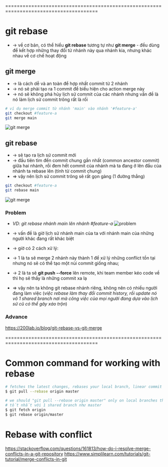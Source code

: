 ======================================================================================
# git rebase
* -> về cơ bản, có thể hiểu **git rebase** tương tự như **git merge** - đều dùng để kết hợp những thay đổi từ nhánh này qua nhánh kia, nhưng khác nhau về cơ chế hoạt động

## git merge
* -> là cách dễ và an toàn để hợp nhất commit từ 2 nhánh 
* -> nó sẽ phải tạo ra 1 commit để biểu hiện cho action merge này
* -> nó sẽ không phá hủy lịch sử commit của các nhánh nhưng vấn đề là nó làm lịch sử commit trông rất là rối
```bash
# ví dụ merge commit từ nhánh 'main' vào nhánh '#feature-a'
git checkout #feature-a
git merge main 
```
![git merge](https://topdev.vn/blog/wp-content/uploads/2023/06/Git-merge-rebase-4.webp)

## git rebase
* -> sẽ tạo ra lịch sử commit mới 
* -> đầu tiên tìm đến commit chung gần nhất (common ancestor commit) giữa hai nhánh, rồi đem hết commit của nhánh mà ta đang ở lên đầu của nhánh ta rebase lên (tính từ commit chung)
* => vậy nên lịch sử commit trông sẽ rất gọn gàng (1 đường thẳng)
```bash
git checkout #feature-a
git rebase main
```
![git merge](https://topdev.vn/blog/wp-content/uploads/2023/06/Git-merge-rebase-6.webp)

### Problem
* _VD: git rebase nhánh main lên nhánh #feature-a_
![problem](https://topdev.vn/blog/wp-content/uploads/2023/06/Git-merge-rebase-7.webp)

* -> vấn đề là giờ lịch sử nhánh main của ta với nhánh main của những người khác đang rất khác biệt
* -> giờ có 2 cách xử lý: 
* -> 1 là ta sẽ merge 2 nhánh này thành 1 để xử lý những conflict tồn tại nhưng nó sẽ có thể tạo một nùi commit giống nhau; 
* -> 2 là ta sẽ **git push --force** lên remote, khi team member kéo code về thì họ sẽ thấy là những commit xa lạ

* => vậy nên ta không git rebase nhánh riêng, không nên có nhiều người đang làm việc (_việc rebase làm thay đổi commit history, rồi update nó vô 1 shared branch nơi mà công việc của mọi người đang dựa vào lịch sử cũ có thể gây xáo trộn_)

### Advance
https://200lab.io/blog/git-rebase-vs-git-merge

======================================================================================
# Common command for working with rebase
```bash
# fetches the latest changes, rebases your local branch, linear commit history 
$ git pull --rebase origin master 

# we should "git pull --rebase origin master" only on local branches that have not been pushed
# tốt nhất với 1 shared branch như master
$ git fetch origin
$ git rebase origin/master
```

# Rebase with conflict
https://stackoverflow.com/questions/161813/how-do-i-resolve-merge-conflicts-in-a-git-repository
https://www.simplilearn.com/tutorials/git-tutorial/merge-conflicts-in-git
